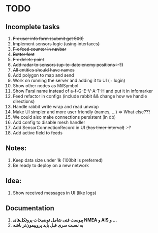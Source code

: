 # TODO

## Incomplete tasks
1. ~~Fix user info form (submit get 500)~~
2. ~~Implement sensors logic (using interfaces)~~
3. ~~Fix feed counter in navbar~~
4. ~~Better font~~
5. ~~Fix delete point~~
6. ~~Add radar to sensors (up-to-date enemy positions :-?)~~
7. ~~All entities should have names~~
8. Add polygon to map and send
11. Work on running the server and adding it to UI (+ login)
12. Show other nodes as MilSymbol
13. Show Farsi name instead of a-f-G-E-V-A-T-H and put it in infomarker
9. Feed refactor in configs (include rabbit && change how we handle directions)
10. Handle rabbit write wrap and read unwrap
12. Make UI simpler and more user friendly (names, ...) => What else???
13. We could also make connections persistent (in db)
14. Add config to disable mesh handler
15. Add SensorConnectionRecord in UI ~~(has timer interval)~~ :-?
16. Add active field to feeds

## Notes:
1. Keep data size under 1k (100bit is preferred)
2. Be ready to deploy on a new network

## Idea:
1. Show received messages in UI (like logs)


## Documentation
1. **پیوست فنی شامل توضیحات پروتکل‌های NMEA و AIS و ...**
2. **به نسبت سری قبل باید پروپیمون‌تر باشه**